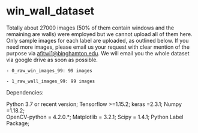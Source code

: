 # win_wall_dataset
Totally about 27000 images (50% of them contain windows and the remaining are walls) were employed but we cannot upload all of them here. Only sample images for each label are uploaded, as outlined below. If you need more images, please email us your request with clear mention of the purpose via afitwi1@binghamton.edu. We will email you the whole dataset via google drive as soon as possible.

    - 0_raw_win_images_99: 99 images
    
    - 1_raw_wall_images_99: 99 images
    
Dependencies:

  Python 3.7 or recent version; 
  Tensorflow >=1.15.2; 
  keras =2.3.1; 
  Numpy =1.18.2;  
  OpenCV-python = 4.2.0.*; 
  Matplotlib = 3.2.1; 
  Scipy = 1.4.1; 
  Python Label Package;
  

